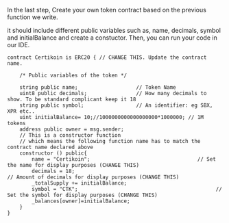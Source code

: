 In the last step, Create your own token contract based on the previous function we write. 

it should include different public variables such as, name, decimals, symbol and initialBalance and create a constuctor. Then, you can run your code in our IDE.

```javascripts
contract Certikoin is ERC20 { // CHANGE THIS. Update the contract name.

    /* Public variables of the token */

    string public name;                   // Token Name
    uint8 public decimals;                // How many decimals to show. To be standard complicant keep it 18
    string public symbol;                 // An identifier: eg SBX, XPR etc..
    uint initialBalance= 10;//1000000000000000000*1000000; // 1M tokens
    address public owner = msg.sender;
    // This is a constructor function 
    // which means the following function name has to match the contract name declared above
    constructor () public{
        name = "Certikoin";                                   // Set the name for display purposes (CHANGE THIS)
        decimals = 18;                                               // Amount of decimals for display purposes (CHANGE THIS)
        _totalSupply += initialBalance;
        symbol = "CTK";                                             // Set the symbol for display purposes (CHANGE THIS)
        _balances[owner]=initialBalance;
    }
}
```